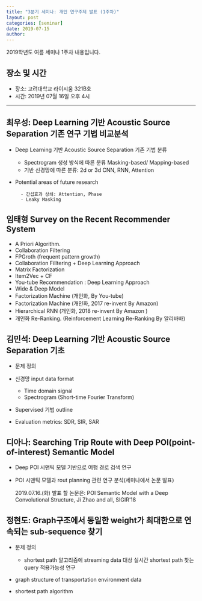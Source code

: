 ```yaml
---
title: "3분기 세미나: 개인 연구주제 발표 (1주차)"
layout: post
categories: [seminar]
date: 2019-07-15
author:
---
```


2019학년도 여름 세미나 1주차 내용입니다.

## 장소 및 시간

- 장소: 고려대학교 라이시움 321B호
- 시간: 2019년 07월 16일 오후 4시

---

## 최우성: Deep Learning 기반 Acoustic Source Separation 기존 연구 기법 비교분석

- Deep Learning 기반 Acoustic Source Separation 기존 기법 분류

  - Spectrogram 생성 방식에 따른 분류 Masking-based/ Mapping-based
  - 기반 신경망에 따른 분류: 2d or 3d CNN, RNN, Attention

- Potential areas of future research

      	- 간섭효과 상쇄: Attention, Phase
      	- Leaky Masking

## 임태형 Survey on the Recent Recommender System

- A Priori Algorithm.
- Collaboration Filtering
- FPGroth (frequent pattern growth)
- Collaboration Filltering + Deep Learning Approach
- Matrix Factorization
- Item2Vec + CF
- You-tube Recommendation : Deep Learning Approach
- Wide & Deep Model
- Factorization Machine (개인화, By You-tube)
- Factorization Machine (개인화, 2017 re-invent By Amazon)
- Hierarchical RNN (개인화, 2018 re-invent By Amazon )
- 개인화 Re-Ranking. (Reinforcement Learning Re-Ranking By 알리바바)

## 김민석: Deep Learning 기반 Acoustic Source Separation 기초

- 문제 정의

- 신경망 input data format

  - Time domain signal
  - Spectrogram (Short-time Fourier Transform)

- Supervised 기법 outline

- Evaluation metrics: SDR, SIR, SAR

## 디아나: Searching Trip Route with Deep POI(point-of-interest) Semantic Model

- Deep POI 시맨틱 모델 기반으로 여행 경로 검색 연구

- POI 시맨틱 모델과 rout planning 관련 연구 분석(세미나에서 논문 발표)

  2019.07.16.(화) 발표 할 논문은: POI Semantic Model with a Deep Convolutional Structure, Ji Zhao and all, SIGIR’18

## 정현도: Graph구조에서 동일한 weight가 최대한으로 연속되는 sub-sequence 찾기

- 문제 정의

  - shortest path 알고리즘에 streaming data 대상 실시간 shortest path 찾는 query 적용가능성 연구

- graph structure of transportation environment data
- shortest path algorithm
